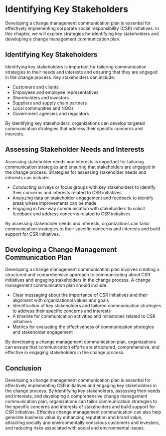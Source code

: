 Identifying Key Stakeholders
==========================================================================================

Developing a change management communication plan is essential for effectively implementing corporate social responsibility (CSR) initiatives. In this chapter, we will explore strategies for identifying key stakeholders and developing a change management communication plan.

Identifying Key Stakeholders
----------------------------

Identifying key stakeholders is important for tailoring communication strategies to their needs and interests and ensuring that they are engaged in the change process. Key stakeholders can include:

* Customers and clients
* Employees and employee representatives
* Shareholders and investors
* Suppliers and supply chain partners
* Local communities and NGOs
* Government agencies and regulators

By identifying key stakeholders, organizations can develop targeted communication strategies that address their specific concerns and interests.

Assessing Stakeholder Needs and Interests
-----------------------------------------

Assessing stakeholder needs and interests is important for tailoring communication strategies and ensuring that stakeholders are engaged in the change process. Strategies for assessing stakeholder needs and interests can include:

* Conducting surveys or focus groups with key stakeholders to identify their concerns and interests related to CSR initiatives
* Analyzing data on stakeholder engagement and feedback to identify areas where improvements can be made
* Engaging in two-way communication with stakeholders to solicit feedback and address concerns related to CSR initiatives

By assessing stakeholder needs and interests, organizations can tailor communication strategies to their specific concerns and interests and build support for CSR initiatives.

Developing a Change Management Communication Plan
-------------------------------------------------

Developing a change management communication plan involves creating a structured and comprehensive approach to communicating about CSR initiatives and engaging stakeholders in the change process. A change management communication plan should include:

* Clear messaging about the importance of CSR initiatives and their alignment with organizational values and goals
* Identification of key stakeholders and tailored communication strategies to address their specific concerns and interests
* A timeline for communication activities and milestones related to CSR initiatives
* Metrics for evaluating the effectiveness of communication strategies and stakeholder engagement

By developing a change management communication plan, organizations can ensure that communication efforts are structured, comprehensive, and effective in engaging stakeholders in the change process.

Conclusion
----------

Developing a change management communication plan is essential for effectively implementing CSR initiatives and engaging key stakeholders in the change process. By identifying key stakeholders, assessing their needs and interests, and developing a comprehensive change management communication plan, organizations can tailor communication strategies to the specific concerns and interests of stakeholders and build support for CSR initiatives. Effective change management communication can also help generate business value by enhancing reputation and brand value, attracting socially and environmentally conscious customers and investors, and reducing risks associated with social and environmental issues.
